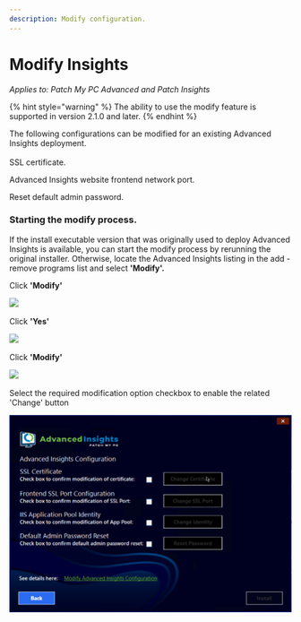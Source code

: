 ```yaml
---
description: Modify configuration.
---
```


# Modify Insights

_Applies to: Patch My PC Advanced and Patch Insights_

{% hint style="warning" %}
The ability to use the modify feature is supported in version 2.1.0 and later.
{% endhint %}

The following configurations can be modified for an existing Advanced Insights deployment.\
\
SSL certificate.

Advanced Insights website frontend network port.

Reset default admin password.

### **Starting the modify process.** <a href="#starting-the-modify-process" id="starting-the-modify-process"></a>

If the install executable version that was originally used to deploy Advanced Insights is available, you can start the modify process by rerunning the original installer. Otherwise, locate the Advanced Insights listing in the add - remove programs list and select **'Modify'.**

Click **'Modify'**

![](../../.gitbook/assets/image-\(716\).png)

Click **'Yes'**

![](../../.gitbook/assets/image-\(717\).png)

Click **'Modify'**

![](../../.gitbook/assets/image-\(718\).png)

Select the required modification option checkbox to enable the related 'Change' button

![](<../../.gitbook/assets/vmconnect_w0AaMZPkHy (2).png>)
